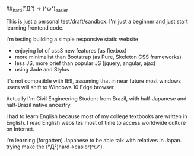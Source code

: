 ##<sub>hard</sub>(°Д°) → (^ω^)<sub>easier</sub>

This is just a personal test/draft/sandbox.
I'm just a beginner and just start learning frontend code.

I'm testing building a simple responsive static website
* enjoying lot of css3 new features (as flexbox)
* more minimalist than Bootstrap (as Pure, Skeleton CSS frameworks)
* less JS, more brief than popular JS (jquery, angular, ajax)
* using Jade and Stylus

It's not compatible with IE9, assuming that in near future most windows users will shift to Windows 10 Edge browser

Actually I'm Civil Engineering Student from Brazil, with half-Japanese and half-Brazil native ancestry.

I had to learn English because most of my college textbooks are written in English. I read English websites most of time to access worldwide culture on Internet.

I'm learning (forgotten) Japanese to be able talk with relatives in Japan. trying make the (°Д°)hard→easier(^ω^).

